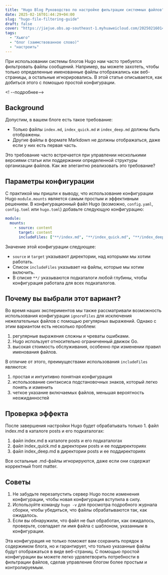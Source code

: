 ```yaml
---
title: "Hugo Blog Руководство по настройке фильтрации системных файлов"
date: 2025-02-16T01:44:29+04:00
slug: "hugo-file-filtering-guide"
draft: false
cover: "https://jiejue.obs.ap-southeast-1.myhuaweicloud.com/20250216014557430.webp"
tags:
  - "Хьюго"
  - "блог (заимствованное слово)"
  - "настроить"
---
```


При использовании системы блогов Hugo нам часто требуется фильтровать файлы сообщений. Например, вы можете захотеть, чтобы только определенные именованные файлы отображались как веб-страницы, а остальные игнорировались. В этой статье описывается, как добиться этого с помощью простой конфигурации.

<! --подробнее-->

## Background

Допустим, в вашем блоге есть такое требование:
- Только файлы `index.md`, `index_quick.md` и `index_deep.md` должны быть отображены.
- Другие файлы в формате Markdown не должны отображаться, даже если у них есть первая часть.

Это требование часто встречается при управлении несколькими версиями статьи или поддержании определенной структуры организации файлов. Как же элегантно реализовать это требование?

## Параметры конфигурации

С практикой мы пришли к выводу, что использование конфигурации Hugo `module.mounts` является самым простым и эффективным решением. В конфигурационный файл Hugo (возможно, `config.yaml`, `config.toml` или `hugo.toml`) добавьте следующую конфигурацию:

```yaml
module:
  mounts:
    - source: content
      target: content
      includeFiles: ["**/index.md", "**/index_quick.md", "**/index_deep.md"]
```

Значение этой конфигурации следующее:
- `source` и `target` указывают директории, над которыми мы хотим работать.
- Список `includeFiles` указывает на файлы, которые мы хотим включить.
- В списке `**/` указываются подкаталоги любой глубины, чтобы конфигурация работала для всех подкаталогов.

## Почему вы выбрали этот вариант?

Во время наших экспериментов мы также рассматривали возможность использования конфигурации `ignoreFiles` для исключения нежелательных файлов с помощью регулярных выражений. Однако с этим вариантом есть несколько проблем:
1. регулярные выражения сложны и чреваты ошибками.
2. Hugo использует относительно ограниченный движок Go.
3. высокая стоимость обслуживания, особенно при изменении правил именования файлов.

В отличие от этого, преимуществами использования `includeFiles` являются:
1. простая и интуитивно понятная конфигурация
2. использование синтаксиса подстановочных знаков, который легко понять и изменить
3. четкое указание включаемых файлов, меньшая вероятность неожиданностей

## Проверка эффекта

После завершения настройки Hugo будет обрабатывать только 1. файл index.md в каталоге posts и его подкаталогах:
1. файл index.md в каталоге posts и его подкаталогах
2. файл index_quick.md в директории posts и ее поддиректориях
3. файл index_deep.md в директории posts и ее поддиректориях

Все остальные .md-файлы игнорируются, даже если они содержат корректный front matter.

## Советы

1. Не забудьте перезапустить сервер Hugo после изменения конфигурации, чтобы новая конфигурация вступила в силу.
2. Используйте команду `hugo -v` для просмотра подробного журнала сборки, чтобы убедиться, что файлы обрабатываются так, как ожидалось.
3. Если вы обнаружили, что файл не был обработан, как ожидалось, проверьте, совпадает ли имя файла с шаблоном, указанным в конфигурации.

Эта конфигурация не только поможет вам сохранить порядок в содержимом блога, но и гарантирует, что только указанные файлы будут отображаться в виде веб-страниц. С помощью простой конфигурации вы можете легко удовлетворить потребности в фильтрации файлов, сделав управление блогом более простым и контролируемым.
